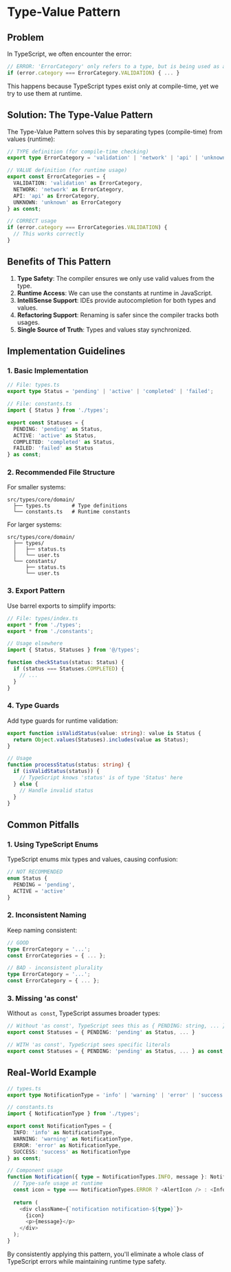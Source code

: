 
# Type-Value Pattern

## Problem

In TypeScript, we often encounter the error:

```typescript
// ERROR: 'ErrorCategory' only refers to a type, but is being used as a value here.
if (error.category === ErrorCategory.VALIDATION) { ... }
```

This happens because TypeScript types exist only at compile-time, yet we try to use them at runtime.

## Solution: The Type-Value Pattern

The Type-Value Pattern solves this by separating types (compile-time) from values (runtime):

```typescript
// TYPE definition (for compile-time checking)
export type ErrorCategory = 'validation' | 'network' | 'api' | 'unknown';

// VALUE definition (for runtime usage)
export const ErrorCategories = {
  VALIDATION: 'validation' as ErrorCategory,
  NETWORK: 'network' as ErrorCategory,
  API: 'api' as ErrorCategory,
  UNKNOWN: 'unknown' as ErrorCategory
} as const;

// CORRECT usage
if (error.category === ErrorCategories.VALIDATION) {
  // This works correctly
}
```

## Benefits of This Pattern

1. **Type Safety**: The compiler ensures we only use valid values from the type.
2. **Runtime Access**: We can use the constants at runtime in JavaScript.
3. **IntelliSense Support**: IDEs provide autocompletion for both types and values.
4. **Refactoring Support**: Renaming is safer since the compiler tracks both usages.
5. **Single Source of Truth**: Types and values stay synchronized.

## Implementation Guidelines

### 1. Basic Implementation

```typescript
// File: types.ts
export type Status = 'pending' | 'active' | 'completed' | 'failed';

// File: constants.ts
import { Status } from './types';

export const Statuses = {
  PENDING: 'pending' as Status,
  ACTIVE: 'active' as Status,
  COMPLETED: 'completed' as Status,
  FAILED: 'failed' as Status
} as const;
```

### 2. Recommended File Structure

For smaller systems:
```
src/types/core/domain/
  ├── types.ts       # Type definitions
  └── constants.ts   # Runtime constants
```

For larger systems:
```
src/types/core/domain/
  ├── types/
  │   ├── status.ts
  │   └── user.ts
  └── constants/
      ├── status.ts
      └── user.ts
```

### 3. Export Pattern

Use barrel exports to simplify imports:

```typescript
// File: types/index.ts
export * from './types';
export * from './constants';

// Usage elsewhere
import { Status, Statuses } from '@/types';

function checkStatus(status: Status) {
  if (status === Statuses.COMPLETED) {
    // ...
  }
}
```

### 4. Type Guards

Add type guards for runtime validation:

```typescript
export function isValidStatus(value: string): value is Status {
  return Object.values(Statuses).includes(value as Status);
}

// Usage
function processStatus(status: string) {
  if (isValidStatus(status)) {
    // TypeScript knows 'status' is of type 'Status' here
  } else {
    // Handle invalid status
  }
}
```

## Common Pitfalls

### 1. Using TypeScript Enums

TypeScript enums mix types and values, causing confusion:

```typescript
// NOT RECOMMENDED
enum Status {
  PENDING = 'pending',
  ACTIVE = 'active'
}
```

### 2. Inconsistent Naming

Keep naming consistent:

```typescript
// GOOD
type ErrorCategory = '...';
const ErrorCategories = { ... };

// BAD - inconsistent plurality
type ErrorCategory = '...';
const ErrorCategory = { ... };
```

### 3. Missing 'as const'

Without `as const`, TypeScript assumes broader types:

```typescript
// Without 'as const', TypeScript sees this as { PENDING: string, ... }
export const Statuses = { PENDING: 'pending' as Status, ... }

// WITH 'as const', TypeScript sees specific literals
export const Statuses = { PENDING: 'pending' as Status, ... } as const;
```

## Real-World Example

```typescript
// types.ts
export type NotificationType = 'info' | 'warning' | 'error' | 'success';

// constants.ts
import { NotificationType } from './types';

export const NotificationTypes = {
  INFO: 'info' as NotificationType,
  WARNING: 'warning' as NotificationType,
  ERROR: 'error' as NotificationType,
  SUCCESS: 'success' as NotificationType
} as const;

// Component usage
function Notification({ type = NotificationTypes.INFO, message }: NotificationProps) {
  // Type-safe usage at runtime
  const icon = type === NotificationTypes.ERROR ? <AlertIcon /> : <InfoIcon />;
  
  return (
    <div className={`notification notification-${type}`}>
      {icon}
      <p>{message}</p>
    </div>
  );
}
```

By consistently applying this pattern, you'll eliminate a whole class of TypeScript errors while maintaining runtime type safety.
